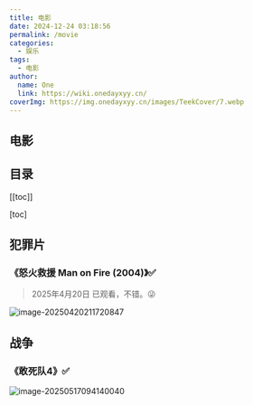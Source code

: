 ```yaml
---
title: 电影
date: 2024-12-24 03:18:56
permalink: /movie
categories:
  - 娱乐
tags:
  - 电影
author:
  name: One
  link: https://wiki.onedayxyy.cn/
coverImg: https://img.onedayxyy.cn/images/TeekCover/7.webp
---
```


## 电影

## 目录

[[toc]]

[toc]

## 犯罪片

### 《怒火救援 Man on Fire (2004)》✅

> 2025年4月20日 已观看，不错。😜

![image-20250420211720847](https://img.onedayxyy.cn/images/image-20250420211720847.png)

## 战争

### 《敢死队4》✅

![image-20250517094140040](https://img.onedayxyy.cn/images/image-20250517094140040.png)

